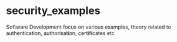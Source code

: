 # security_examples
Software Development focus on various examples, theory related to authentication, authorisation,  certificates etc 
